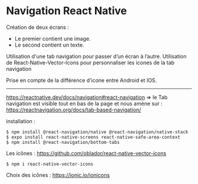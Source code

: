 # Navigation React Native

Création de deux écrans :
- Le premier contient une image.
- Le second contient un texte.

Utilisation d'une tab navigation pour passer d’un écran à l’autre.
Utilisation de React-Native-Vector-Icons pour personnaliser les icones de la tab navigation

Prise en compte de la différence d’icone entre Android et IOS.

--------

https://reactnative.dev/docs/navigation#react-navigation => le Tab navigation est visible tout en bas de la page et nous amène sur : https://reactnavigation.org/docs/tab-based-navigation/

installation :

`$ npm install @react-navigation/native @react-navigation/native-stack`  
`$ expo install react-native-screens react-native-safe-area-context`  
`$ npm install @react-navigation/bottom-tabs`  

Les icônes : https://github.com/oblador/react-native-vector-icons

`$ npm i react-native-vector-icons`  

Choix des icônes : https://ionic.io/ionicons
